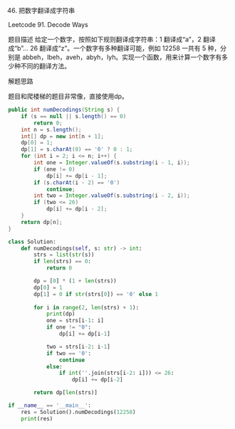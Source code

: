 46. 把数字翻译成字符串

Leetcode 91. Decode Ways

题目描述
给定一个数字，按照如下规则翻译成字符串：1 翻译成“a”，2 翻译成“b”... 26 翻译成“z”。一个数字有多种翻译可能，例如 12258 一共有 5 种，分别是 abbeh，lbeh，aveh，abyh，lyh。实现一个函数，用来计算一个数字有多少种不同的翻译方法。

解题思路

题目和爬楼梯的题目非常像，直接使用dp。

```java
public int numDecodings(String s) {
    if (s == null || s.length() == 0)
        return 0;
    int n = s.length();
    int[] dp = new int[n + 1];
    dp[0] = 1;
    dp[1] = s.charAt(0) == '0' ? 0 : 1;
    for (int i = 2; i <= n; i++) {
        int one = Integer.valueOf(s.substring(i - 1, i));
        if (one != 0)
            dp[i] += dp[i - 1];
        if (s.charAt(i - 2) == '0')
            continue;
        int two = Integer.valueOf(s.substring(i - 2, i));
        if (two <= 26)
            dp[i] += dp[i - 2];
    }
    return dp[n];
}
```

```python
class Solution:
    def numDecodings(self, s: str) -> int:
        strs = list(str(s))
        if len(strs) == 0:
            return 0

        dp = [0] * (1 + len(strs))
        dp[0] = 1
        dp[1] = 0 if str(strs[0]) == '0' else 1
        
        for i in range(2, len(strs) + 1):
            print(dp)
            one = strs[i-1: i]
            if one != "0":
                dp[i] += dp[i-1]

            two = strs[i-2: i-1]
            if two == '0':
                continue
            else:
                if int(''.join(strs[i-2: i])) <= 26:
                    dp[i] += dp[i-2]

        return dp[len(strs)]

if __name__ == '__main__':
    res = Solution().numDecodings(12258)
    print(res)
```
